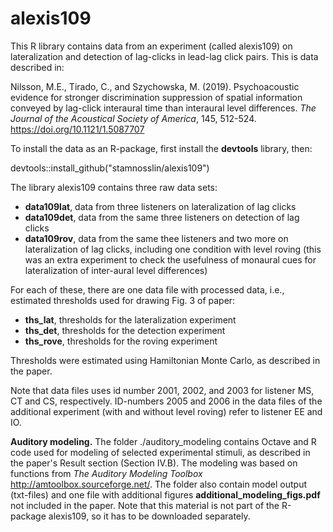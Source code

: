 # alexis109
This R library contains data from an experiment (called alexis109) on lateralization and detection of lag-clicks in lead-lag click pairs. This is data described in:  

Nilsson, M.E., Tirado, C., and Szychowska, M. (2019). Psychoacoustic evidence for stronger discrimination suppression of spatial information conveyed by lag-click interaural time than interaural level differences. *The Journal of the Acoustical Society of America*, 145, 512-524. https://doi.org/10.1121/1.5087707

To install the data as an R-package, first install the **devtools** library, then:  

devtools::install_github("stamnosslin/alexis109")

The library alexis109 contains three raw data sets:

+ **data109lat**, data from three listeners on lateralization of lag clicks
+ **data109det**, data from the same three listeners on detection of lag clicks
+ **data109rov**, data from the same thee listeners and two more on lateralization of lag clicks, including one condition with level roving (this was an extra experiment to check the usefulness of monaural cues for lateralization of inter-aural level differences)

For each of these, there are one data file with processed data, i.e., estimated thresholds used for drawing Fig. 3 of paper:

+ **ths_lat**, thresholds for the lateralization experiment
+ **ths_det**, thresholds for the detection experiment
+ **ths_rove**, thresholds for the roving experiment

Thresholds were estimated using Hamiltonian Monte Carlo, as described in the paper.

Note that data files uses id number 2001, 2002, and 2003 for listener MS, CT and CS, respectively. ID-numbers 2005 and 2006 in the 
data files of the additional experiment (with and without level roving) refer to listener EE and IO. 

**Auditory modeling.** The folder ./auditory_modeling contains Octave and R code used for modeling of selected experimental stimuli, as described in the paper's Result section (Section IV.B). The modeling was based on functions from *The Auditory Modeling Toolbox* http://amtoolbox.sourceforge.net/. The folder also contain model output (txt-files) and one file with additional figures **additional_modeling_figs.pdf** not included in the paper. Note that this material is not part of the R-package alexis109, so it has to be downloaded separately.
